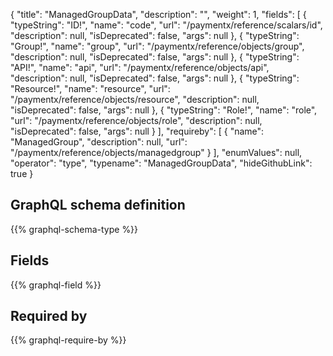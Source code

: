 {
  "title": "ManagedGroupData",
  "description": "",
  "weight": 1,
  "fields": [
    {
      "typeString": "ID!",
      "name": "code",
      "url": "/paymentx/reference/scalars/id",
      "description": null,
      "isDeprecated": false,
      "args": null
    },
    {
      "typeString": "Group!",
      "name": "group",
      "url": "/paymentx/reference/objects/group",
      "description": null,
      "isDeprecated": false,
      "args": null
    },
    {
      "typeString": "API!",
      "name": "api",
      "url": "/paymentx/reference/objects/api",
      "description": null,
      "isDeprecated": false,
      "args": null
    },
    {
      "typeString": "Resource!",
      "name": "resource",
      "url": "/paymentx/reference/objects/resource",
      "description": null,
      "isDeprecated": false,
      "args": null
    },
    {
      "typeString": "Role!",
      "name": "role",
      "url": "/paymentx/reference/objects/role",
      "description": null,
      "isDeprecated": false,
      "args": null
    }
  ],
  "requireby": [
    {
      "name": "ManagedGroup",
      "description": null,
      "url": "/paymentx/reference/objects/managedgroup"
    }
  ],
  "enumValues": null,
  "operator": "type",
  "typename": "ManagedGroupData",
  "hideGithubLink": true
}
## GraphQL schema definition

{{% graphql-schema-type %}}

## Fields

{{% graphql-field %}}

## Required by

{{% graphql-require-by %}}
